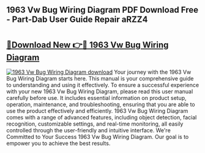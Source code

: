 ## 1963 Vw Bug Wiring Diagram PDF Download Free - Part-Dab User Guide Repair aRZZ4

# <h2><a href="http://dfnzzpk.blite.top/?on=1963+Vw+Bug+Wiring+Diagram">🔗Download New 👉🔴 1963 Vw Bug Wiring Diagram</a></h2>

[![1963 Vw Bug Wiring Diagram download](https://i.imgur.com/lujVjoI.png)](http://dfnzzpk.blite.top/?on=1963+Vw+Bug+Wiring+Diagram)
Your journey with the 1963 Vw Bug Wiring Diagram starts here. This manual is your comprehensive guide to understanding and using it effectively. To ensure a successful experience with your new 1963 Vw Bug Wiring Diagram, please read this user manual carefully before use. It includes essential information on product setup, operation, maintenance, and troubleshooting, ensuring that you are able to use the product effectively and efficiently. 1963 Vw Bug Wiring Diagram comes with a range of advanced features, including object detection, facial recognition, customizable settings, and real-time monitoring, all easily controlled through the user-friendly and intuitive interface. We're Committed to Your Success 1963 Vw Bug Wiring Diagram. Our goal is to empower you to achieve the best results.
